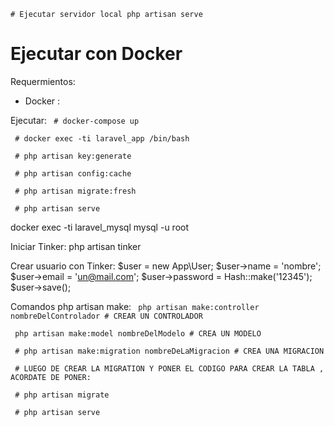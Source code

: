 
`# Ejecutar servidor local
php artisan serve`


# Ejecutar con Docker

Requermientos:
- Docker :

Ejecutar:
` # docker-compose up`

` # docker exec -ti laravel_app /bin/bash`

` # php artisan key:generate`

` # php artisan config:cache`

` # php artisan migrate:fresh`

` # php artisan serve`



docker exec -ti laravel_mysql mysql -u root

Iniciar Tinker: php artisan tinker

Crear usuario con Tinker:
$user = new App\User; 
$user->name = 'nombre'; $user->email = 'un@mail.com';
$user->password = Hash::make('12345');
$user->save();





Comandos php artisan make:
` php artisan make:controller nombreDelControlador # CREAR UN CONTROLADOR`

` php artisan make:model nombreDelModelo # CREA UN MODELO`

` # php artisan make:migration nombreDeLaMigracion # CREA UNA MIGRACION`

` # LUEGO DE CREAR LA MIGRATION Y PONER EL CODIGO PARA CREAR LA TABLA , ACORDATE DE PONER:`

` # php artisan migrate`


` # php artisan serve`
